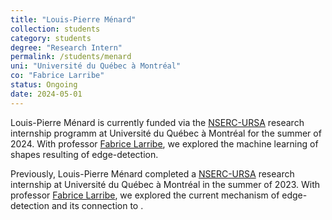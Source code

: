 ```yaml
---
title: "Louis-Pierre Ménard"
collection: students
category: students
degree: "Research Intern"
permalink: /students/menard
uni: "Université du Québec à Montréal"
co: "Fabrice Larribe"
status: Ongoing
date: 2024-05-01
---
```


Louis-Pierre Ménard is currently funded via the [NSERC-URSA](https://www.nserc-crsng.gc.ca/students-etudiants/ug-pc/usra-brpc_eng.asp) research internship programm at Université du Québec à Montréal for the summer of 2024. With professor [Fabrice Larribe](http://fabricelarribe.uqam.ca/), we explored the machine learning of shapes resulting of edge-detection. 

Previously, Louis-Pierre Ménard completed a [NSERC-URSA](https://www.nserc-crsng.gc.ca/students-etudiants/ug-pc/usra-brpc_eng.asp) research internship at Université du Québec à Montréal in the summer of 2023. With professor [Fabrice Larribe](http://fabricelarribe.uqam.ca/), we explored the current mechanism of edge-detection and its connection to . 
